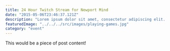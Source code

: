 ```yaml
---
title: 24 Hour Twitch Stream for Newport Mind
date: "2015-05-06T23:46:37.121Z"
description: "Lorem ipsum dolor sit amet, consectetur adipiscing elit. Integer pretium dui diam, sed pulvinar nulla molestie in. Etiam at arcu velit. Curabitur vestibulum lobortis malesuada. Sed sagittis faucibus mi sed porttitor."
featuredImage: "../../../src/images/playing-games.jpg"
category: "event"
---
```


This would be a piece of post content!
